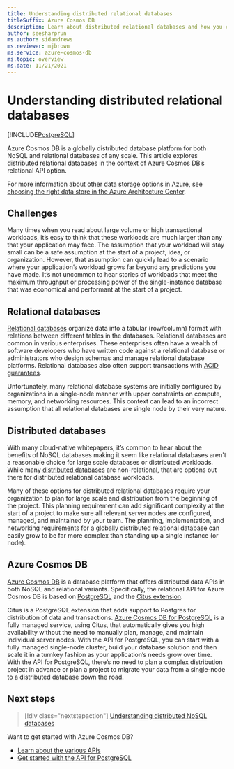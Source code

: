 ```yaml
---
title: Understanding distributed relational databases
titleSuffix: Azure Cosmos DB
description: Learn about distributed relational databases and how you can use them together with your global-scale applications and your existing RDBMS development skills.
author: seesharprun
ms.author: sidandrews
ms.reviewer: mjbrown
ms.service: azure-cosmos-db
ms.topic: overview
ms.date: 11/21/2021
---
```


# Understanding distributed relational databases

[!INCLUDE[PostgreSQL](includes/appliesto-postgresql.md)]

Azure Cosmos DB is a globally distributed database platform for both NoSQL and relational databases of any scale. This article explores distributed relational databases in the context of Azure Cosmos DB’s relational API option.

For more information about other data storage options in Azure, see [choosing the right data store in the Azure Architecture Center](/azure/architecture/guide/technology-choices/data-store-overview).

## Challenges

Many times when you read about large volume or high transactional workloads, it’s easy to think that these workloads are much larger than any that your application may face. The assumption that your workload will stay small can be a safe assumption at the start of a project, idea, or organization. However, that assumption can quickly lead to a scenario where your application’s workload grows far beyond any predictions you have made. It’s not uncommon to hear stories of workloads that meet the maximum throughput or processing power of the single-instance database that was economical and performant at the start of a project.

## Relational databases

[Relational databases](https://en.wikipedia.org/wiki/Relational_database) organize data into a tabular (row/column) format with relations between different tables in the databases. Relational databases are common in various enterprises. These enterprises often have a wealth of software developers who have written code against a relational database or administrators who design schemas and manage relational database platforms. Relational databases also often support transactions with [ACID guarantees](https://en.wikipedia.org/wiki/ACID).

Unfortunately, many relational database systems are initially configured by organizations in a single-node manner with upper constraints on compute, memory, and networking resources. This context can lead to an incorrect assumption that all relational databases are single node by their very nature.

## Distributed databases

With many cloud-native whitepapers, it’s common to hear about the benefits of NoSQL databases making it seem like relational databases aren't a reasonable choice for large scale databases or distributed workloads. While many [distributed databases](https://en.wikipedia.org/wiki/Distributed_database) are non-relational, that are options out there for distributed relational database workloads.

Many of these options for distributed relational databases require your organization to plan for large scale and distribution from the beginning of the project. This planning requirement can add significant complexity at the start of a project to make sure all relevant server nodes are configured, managed, and maintained by your team. The planning, implementation, and networking requirements for a globally distributed relational database can easily grow to be far more complex than standing up a single instance (or node).

## Azure Cosmos DB

[Azure Cosmos DB](introduction.md) is a database platform that offers distributed data APIs in both NoSQL and relational variants. Specifically, the relational API for Azure Cosmos DB is based on [PostgreSQL](https://www.postgresql.org/) and the [Citus extension](https://github.com/citusdata/citus).

Citus is a PostgreSQL extension that adds support to Postgres for distribution of data and transactions. [Azure Cosmos DB for PostgreSQL](postgresql/introduction.md) is a fully managed service, using Citus, that automatically gives you high availability without the need to manually plan, manage, and maintain individual server nodes. With the API for PostgreSQL, you can start with a fully managed single-node cluster, build your database solution and then scale it in a turnkey fashion as your application’s needs grow over time. With the API for PostgreSQL, there’s no need to plan a complex distribution project in advance or plan a project to migrate your data from a single-node to a distributed database down the road.

## Next steps

> [!div class="nextstepaction"]
> [Understanding distributed NoSQL databases](distributed-nosql.md)

Want to get started with Azure Cosmos DB?

- [Learn about the various APIs](choose-api.md)
- [Get started with the API for PostgreSQL](postgresql/quickstart-app-stacks-python.md)

